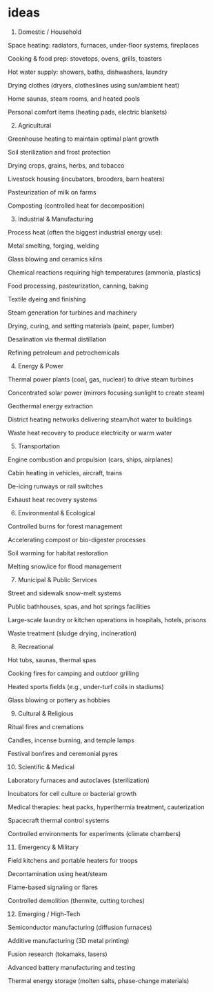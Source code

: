 # ideas

1. Domestic / Household

Space heating: radiators, furnaces, under-floor systems, fireplaces

Cooking & food prep: stovetops, ovens, grills, toasters

Hot water supply: showers, baths, dishwashers, laundry

Drying clothes (dryers, clotheslines using sun/ambient heat)

Home saunas, steam rooms, and heated pools

Personal comfort items (heating pads, electric blankets)

2. Agricultural

Greenhouse heating to maintain optimal plant growth

Soil sterilization and frost protection

Drying crops, grains, herbs, and tobacco

Livestock housing (incubators, brooders, barn heaters)

Pasteurization of milk on farms

Composting (controlled heat for decomposition)

3. Industrial & Manufacturing

Process heat (often the biggest industrial energy use):

Metal smelting, forging, welding

Glass blowing and ceramics kilns

Chemical reactions requiring high temperatures (ammonia, plastics)

Food processing, pasteurization, canning, baking

Textile dyeing and finishing

Steam generation for turbines and machinery

Drying, curing, and setting materials (paint, paper, lumber)

Desalination via thermal distillation

Refining petroleum and petrochemicals

4. Energy & Power

Thermal power plants (coal, gas, nuclear) to drive steam turbines

Concentrated solar power (mirrors focusing sunlight to create steam)

Geothermal energy extraction

District heating networks delivering steam/hot water to buildings

Waste heat recovery to produce electricity or warm water

5. Transportation

Engine combustion and propulsion (cars, ships, airplanes)

Cabin heating in vehicles, aircraft, trains

De-icing runways or rail switches

Exhaust heat recovery systems

6. Environmental & Ecological

Controlled burns for forest management

Accelerating compost or bio-digester processes

Soil warming for habitat restoration

Melting snow/ice for flood management

7. Municipal & Public Services

Street and sidewalk snow-melt systems

Public bathhouses, spas, and hot springs facilities

Large-scale laundry or kitchen operations in hospitals, hotels, prisons

Waste treatment (sludge drying, incineration)

8. Recreational

Hot tubs, saunas, thermal spas

Cooking fires for camping and outdoor grilling

Heated sports fields (e.g., under-turf coils in stadiums)

Glass blowing or pottery as hobbies

9. Cultural & Religious

Ritual fires and cremations

Candles, incense burning, and temple lamps

Festival bonfires and ceremonial pyres

10. Scientific & Medical

Laboratory furnaces and autoclaves (sterilization)

Incubators for cell culture or bacterial growth

Medical therapies: heat packs, hyperthermia treatment, cauterization

Spacecraft thermal control systems

Controlled environments for experiments (climate chambers)

11. Emergency & Military

Field kitchens and portable heaters for troops

Decontamination using heat/steam

Flame-based signaling or flares

Controlled demolition (thermite, cutting torches)

12. Emerging / High-Tech

Semiconductor manufacturing (diffusion furnaces)

Additive manufacturing (3D metal printing)

Fusion research (tokamaks, lasers)

Advanced battery manufacturing and testing

Thermal energy storage (molten salts, phase-change materials)
